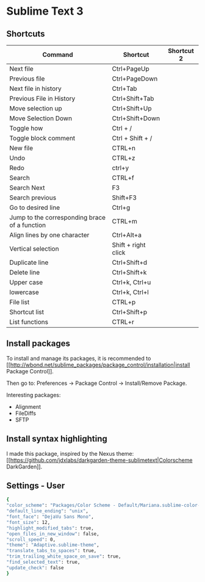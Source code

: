 # Sublime Text 3

## Shortcuts
| Command | Shortcut | Shortcut 2 |
| ------- | -------- | ---------- |
| Next file | Ctrl+PageUp | |
| Previous file | Ctrl+PageDown | |
| Next file in history | Ctrl+Tab | |
| Previous File in History | Ctrl+Shift+Tab | |
| Move selection up | Ctrl+Shift+Up | |
| Move Selection Down | Ctrl+Shift+Down| |
| Toggle how | Ctrl + / | |
| Toggle block comment | Ctrl + Shift + / | |
| New file | CTRL+n | |
| Undo | CTRL+z | |
| Redo | ctrl+y | |
| Search | CTRL+f | |
| Search Next | F3 | |
| Search previous | Shift+F3 | |
| Go to desired line | Ctrl+g | |
| Jump to the corresponding brace of a function | CTRL+m | |
| Align lines by one character | Ctrl+Alt+a | |
| Vertical selection | Shift + right click | |
| Duplicate line | Ctrl+Shift+d | |
| Delete line | Ctrl+Shift+k | |
| Upper case | Ctrl+k, Ctrl+u | |
| lowercase | Ctrl+k, Ctrl+l | |
| File list | CTRL+p | |
| Shortcut list | Ctrl+Shift+p | |
| List functions | CTRL+r | |

## Install packages
To install and manage its packages, it is recommended to [[http://wbond.net/sublime_packages/package_control/installation|install Package Control]].

Then go to: Preferences -> Package Control -> Install/Remove Package.

Interesting packages:
   * Alignment
   * FileDiffs
   * SFTP

## Install syntax highlighting
I made this package, inspired by the Nexus theme: [[https://github.com/jdxlabs/darkgarden-theme-sublimetext|Colorscheme DarkGarden]].

## Settings - User
```bash
{
"color_scheme": "Packages/Color Scheme - Default/Mariana.sublime-color-scheme",
"default_line_ending": "unix",
"font_face": "DejaVu Sans Mono",
"font_size": 12,
"highlight_modified_tabs": true,
"open_files_in_new_window": false,
"scroll_speed": 0,
"theme": "Adaptive.sublime-theme",
"translate_tabs_to_spaces": true,
"trim_trailing_white_space_on_save": true,
"find_selected_text": true,
"update_check": false
}

```

